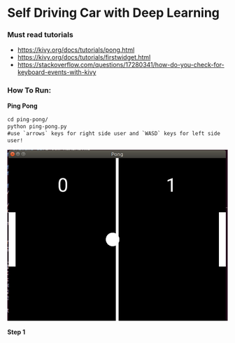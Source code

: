# Self Driving Car with Deep Learning

### Must read tutorials
- https://kivy.org/docs/tutorials/pong.html
- https://kivy.org/docs/tutorials/firstwidget.html
- https://stackoverflow.com/questions/17280341/how-do-you-check-for-keyboard-events-with-kivy

### How To Run:

**Ping Pong**

```
cd ping-pong/
python ping-pong.py
#use `arrows` keys for right side user and `WASD` keys for left side user!
```

![](ping-pong/ui.png)

**Step 1**

